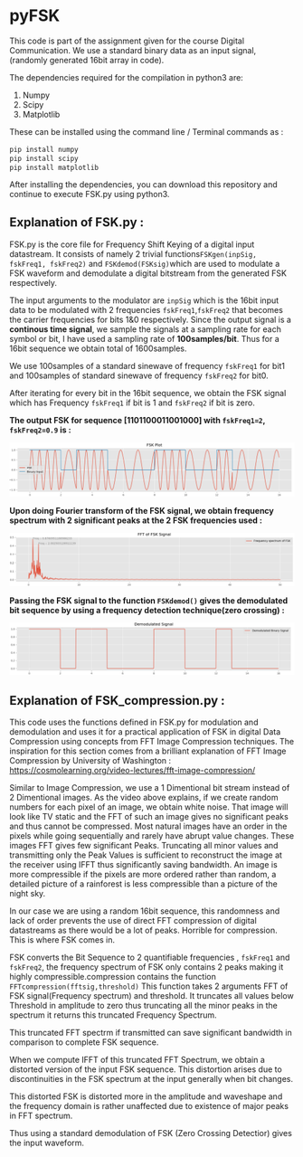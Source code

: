 # pyFSK
This code is part of the assignment given for the course Digital Communication.
We use a standard binary data as an input signal, (randomly generated 16bit array in code).

The dependencies required for the compilation in python3 are:
1. Numpy 
2. Scipy
3. Matplotlib

These can be installed using the command line / Terminal commands as :
```
pip install numpy
pip install scipy
pip install matplotlib
```
After installing the dependencies, you can download this repository and continue to execute FSK.py using python3.

## Explanation of FSK.py :
FSK.py is the core file for Frequency Shift Keying of a digital input datastream. It consists of namely 2 trivial functions`FSKgen(inpSig, fskFreq1, fskFreq2)` and `FSKdemod(FSKsig)`which are used to modulate a FSK waveform and demodulate a digital bitstream from the generated FSK respectively.  

The input arguments to the modulator are `inpSig` which is the 16bit input data to be modulated with 2 frequencies `fskFreq1`,`fskFreq2` that becomes the carrier frequencies for bits 1&0 respectively.
Since the output signal is a **continous time signal**, we sample the signals at a sampling rate for each symbol or bit, I have used a sampling rate of **100samples/bit**. Thus for a 16bit sequence we obtain total of 1600samples.

We use 100samples of a standard sinewave of frequency `fskFreq1` for bit1 and 100samples of standard sinewave of frequency `fskFreq2` for bit0.

After iterating for every bit in the 16bit sequence, we obtain the FSK signal which has Frequency `fskFreq1` if bit is 1 and `fskFreq2` if bit is zero.

**The output FSK for sequence [1101100011001000] with `fskFreq1=2`, `fskFreq2=0.9` is :**

![FSK](/FSK_screencaps/FSK_updated.png)


**Upon doing Fourier transform of the FSK signal, we obtain frequency spectrum with 2 significant peaks at the 2 FSK frequencies used :**

![FFT of FSK](/FSK_screencaps/FSKfft.png)

**Passing the FSK signal to the function `FSKdemod()` gives the demodulated bit sequence by using a frequency detection technique(zero crossing) :**

![Demodulated output](/FSK_screencaps/FSKdemod.png)

## Explanation of FSK_compression.py :
This code uses the functions defined in FSK.py for modulation and demodulation and uses it for a practical application of FSK in digital Data Compression using concepts from FFT Image Compression techniques. 
The inspiration for this section comes from a brilliant explanation of FFT Image Compression by University of Washington : https://cosmolearning.org/video-lectures/fft-image-compression/

Similar to Image Compression, we use a 1 Dimentional bit stream instead of 2 Dimentional images. As the video above explains, if we create random numbers for each pixel of an image, we obtain white noise. That image will look like TV static and the FFT of such an image gives no significant peaks and thus cannot be compressed. Most natural images have an order in the pixels  while going sequentially and rarely have abrupt value changes. These images FFT gives few significant Peaks. Truncating all minor values and transmitting only the Peak Values is sufficient to reconstruct the image at the receiver using IFFT thus significantly saving bandwidth. An image is more compressible if the pixels are more ordered rather than random, a detailed picture of a rainforest is less compressible than a picture of the night sky.

In our case we are using a random 16bit sequence, this randomness and lack of order prevents the use of direct FFT compression of digital datastreams as there would be a lot of peaks. Horrible for compression. This is where FSK comes in.

FSK converts the Bit Sequence to 2 quantifiable frequencies , `fskFreq1` and `fskFreq2`, the frequency spectrum of FSK only contains 2 peaks making it highly compressible.compression contains the function `FFTcompression(fftsig,threshold)` This function takes 2 arguments FFT of FSK signal(Frequency spectrum) and threshold. It truncates all values below Threshold in amplitude to zero thus truncating all the minor peaks in the spectrum it returns this truncated Frequency Spectrum.

This truncated FFT spectrm if transmitted can save significant bandwidth in comparison to complete FSK sequence. 

When we compute IFFT of this truncated FFT Spectrum, we obtain a distorted version of the input FSK sequence. This distortion arises due to discontinuities in the FSK spectrum at the input generally when bit changes. 

This distorted FSK is distorted more in the amplitude and waveshape and the frequency domain is rather unaffected due to existence of major peaks in FFT spectrum.

Thus using a standard demodulation of FSK (Zero Crossing Detectior) gives the input waveform.


